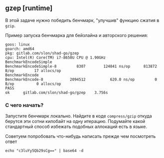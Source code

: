 ## gzep [runtime]

В этой задаче нужно победить бенчмарк, "улучшив" функцию сжатия в `gzip`.

Пример запуска бенчмарка для бейзлайна и авторского решения:
```
goos: linux
goarch: amd64
pkg: gitlab.com/slon/shad-go/gzep
cpu: Intel(R) Core(TM) i7-8650U CPU @ 1.90GHz
BenchmarkEncodeSimple
BenchmarkEncodeSimple-8   	    8307	    124841 ns/op	  813872 B/op	      17 allocs/op
BenchmarkEncode
BenchmarkEncode-8         	 2094512	       620.0 ns/op	       0 B/op	       0 allocs/op
PASS
ok  	gitlab.com/slon/shad-go/gzep	3.756s
```

### С чего начать?

Запустите бенчмарк локально. Найдите в коде `compress/gzip` откуда берутся эти сотни килобайт на одну итерацию. Подумайте какой стандартный способ избежать подобных аллокаций есть в языке.

Советуем попробовать что-нибудь написать прежде чем посмотреть ответ
```
echo "c3luYy5Qb29sCg==" | base64 -d
```
